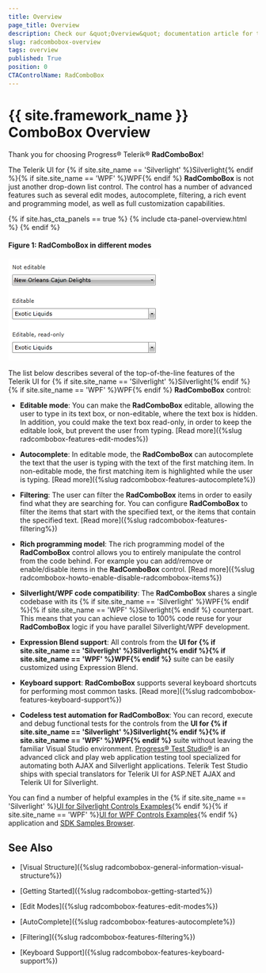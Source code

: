 ```yaml
---
title: Overview
page_title: Overview
description: Check our &quot;Overview&quot; documentation article for the RadComboBox {{ site.framework_name }} control.
slug: radcombobox-overview
tags: overview
published: True
position: 0
CTAControlName: RadComboBox
---
```


# {{ site.framework_name }} ComboBox Overview

Thank you for choosing Progress® Telerik® __RadComboBox__!        

The Telerik UI for {% if site.site_name == 'Silverlight' %}Silverlight{% endif %}{% if site.site_name == 'WPF' %}WPF{% endif %} __RadComboBox__ is not just another drop-down list control. The control has a number of advanced features such as several edit modes, autocomplete, filtering, a rich event and programming model, as well as full customization capabilities.

{% if site.has_cta_panels == true %}
{% include cta-panel-overview.html %}
{% endif %}

#### __Figure 1: RadComboBox in different modes__

![Rad Combo Box Overview 01](images/RadComboBox_Overview_01.png)  

The list below describes several of the top-of-the-line features of the Telerik UI for {% if site.site_name == 'Silverlight' %}Silverlight{% endif %}{% if site.site_name == 'WPF' %}WPF{% endif %} __RadComboBox__ control:        

* __Editable mode__: You can make the __RadComboBox__ editable, allowing the user to type in its text box, or non-editable, where the text box is hidden. In addition, you could make the text box read-only, in order to keep the editable look, but prevent the user from typing. [Read more]({%slug radcombobox-features-edit-modes%})

* __Autocomplete__: In editable mode,  the __RadComboBox__ can autocomplete the text that the user is typing with the text of the first matching item. In non-editable mode, the first matching item is highlighted while the user is typing. [Read more]({%slug radcombobox-features-autocomplete%})

* __Filtering__: The user can filter the __RadComboBox__ items in order to easily find what they are searching for. You can configure __RadComboBox__ to filter the items that start with the specified text, or the items that contain the specified text. [Read more]({%slug radcombobox-features-filtering%})

* __Rich programming model__: The rich programming model of the __RadComboBox__ control allows you to entirely manipulate the control from the code behind. For example you can add/remove or enable/disable items in the __RadComboBox__ control. [Read more]({%slug radcombobox-howto-enable-disable-radcombobox-items%})

* __Silverlight/WPF code compatibility__: The __RadComboBox__ shares a single codebase with its {% if site.site_name == 'Silverlight' %}WPF{% endif %}{% if site.site_name == 'WPF' %}Silverlight{% endif %} counterpart. This means that you can achieve close to 100% code reuse for your __RadComboBox__ logic if you have parallel Silverlight/WPF development.

* __Expression Blend support__: All controls from the __UI for {% if site.site_name == 'Silverlight' %}Silverlight{% endif %}{% if site.site_name == 'WPF' %}WPF{% endif %}__ suite can be easily customized using Expression Blend.

* __Keyboard support__: __RadComboBox__ supports several keyboard shortcuts for performing most common tasks. [Read more]({%slug radcombobox-features-keyboard-support%})

* __Codeless test automation for RadComboBox__: You can record, execute and debug functional tests for the controls from the __UI for {% if site.site_name == 'Silverlight' %}Silverlight{% endif %}{% if site.site_name == 'WPF' %}WPF{% endif %}__ suite without leaving the familiar Visual Studio environment. [Progress® Test Studio®](http://www.telerik.com/teststudio) is an advanced click and play web application testing tool specialized for automating both AJAX and Silverlight applications. Telerik Test Studio ships with special translators for Telerik UI for ASP.NET AJAX and Telerik UI for Silverlight.

You can find a number of helpful examples in the {% if site.site_name == 'Silverlight' %}[UI for Silverlight Controls Examples](https://demos.telerik.com/silverlight/#ComboBox/FirstLook/){% endif %}{% if site.site_name == 'WPF' %}[UI for WPF Controls Examples](https://demos.telerik.com/wpf/){% endif %} application and [SDK Samples Browser](https://demos.telerik.com/xaml-sdkbrowser/).

## See Also

 * [Visual Structure]({%slug radcombobox-general-information-visual-structure%})

 * [Getting Started]({%slug radcombobox-getting-started%})

 * [Edit Modes]({%slug radcombobox-features-edit-modes%})

 * [AutoComplete]({%slug radcombobox-features-autocomplete%})

 * [Filtering]({%slug radcombobox-features-filtering%})

 * [Keyboard Support]({%slug radcombobox-features-keyboard-support%})
